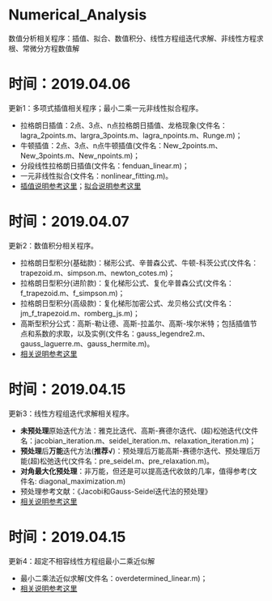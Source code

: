 # Numerical_Analysis
数值分析相关程序：插值、拟合、数值积分、线性方程组迭代求解、非线性方程求根、常微分方程数值解

# 时间：2019.04.06

更新1：多项式插值相关程序；最小二乘一元非线性拟合程序。

- 拉格朗日插值：2点、3点、n点拉格朗日插值、龙格现象(文件名：lagra_2points.m、largra_3points.m、lagra_npoints.m、Runge.m)；
- 牛顿插值：2点、3点、n点牛顿插值(文件名：New_2points.m、New_3points.m、New_npoints.m)；
- 分段线性拉格朗日插值(文件名：fenduan_linear.m)；
- 一元非线性拟合(文件名：nonlinear_fitting.m)。
- [插值说明参考这里](https://www.jianshu.com/p/add2e938271c)；[拟合说明参考这里](https://www.jianshu.com/p/41caace02f39)

# 时间：2019.04.07

更新2：数值积分相关程序。

- 拉格朗日型积分(基础款)：梯形公式、辛普森公式、牛顿-科茨公式(文件名：trapezoid.m、simpson.m、newton_cotes.m)；
- 拉格朗日型积分(进阶款)：复化梯形公式、复化辛普森公式(文件名：f_trapezoid.m、f_simpson.m)；
- 拉格朗日型积分(高级款)：复化梯形加密公式、龙贝格公式(文件名：jm_f_trapezoid.m、romberg_js.m)；
- 高斯型积分公式：高斯-勒让德、高斯-拉盖尔、高斯-埃尔米特；包括插值节点和系数的求取，以及实例(文件名：gauss_legendre2.m、gauss_laguerre.m、gauss_hermite.m)。
- [相关说明参考这里](https://www.jianshu.com/p/c6fdfe11e6bc)

# 时间：2019.04.15

更新3：线性方程组迭代求解相关程序。

- **未预处理**原始迭代方法：雅克比迭代、高斯-赛德尔迭代、(超)松弛迭代(文件名：jacobian_iteration.m、seidel_iteration.m、relaxation_iteration.m)；
- **预处理**后**万能**迭代方法(**推荐√**)：预处理后万能高斯-赛德尔迭代、预处理后万能(超)松弛迭代(文件名：pre_seidel.m、pre_relaxation.m)。
- **对角最大化预处理**：非万能，但还是可以提高迭代收敛的几率，值得参考(文件名: diagonal_maximization.m)
- 预处理参考文献：《Jacobi和Gauss-Seidel迭代法的预处理》
- [相关说明参考这里](https://www.jianshu.com/p/e14d9e910984)

# 时间：2019.04.15

更新4：超定不相容线性方程组最小二乘近似解

- 最小二乘法近似求解(文件名：overdetermined_linear.m)；
- [相关说明参考这里](https://www.jianshu.com/p/3d8abb3ba7d3)
